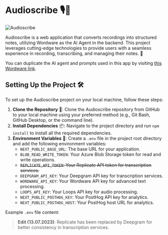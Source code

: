 # Audioscribe 🎙️📝

![Audioscribe](https://audioscribe.wordware.ai/social/og.png)

Audioscribe is a web application that converts recordings into structured notes, utilizing Wordware as the AI Agent in the backend. This project leverages cutting-edge technologies to provide users with a seamless experience in recording, transcribing, and managing their notes. 🚀

You can duplicate the AI agent and prompts used in this app by visiting [this Wordware link](https://app.wordware.ai/r/a80ab6d8-c7a3-4eee-aaab-10d89cfe53db).

## Setting Up the Project 🛠️

To set up the Audioscribe project on your local machine, follow these steps:

1. **Clone the Repository** 📂: Clone the Audioscribe repository from GitHub to your local machine using your preferred method (e.g., Git Bash, GitHub Desktop, or the command line).
2. **Install Dependencies** 📦: Navigate to the project directory and run `npm install` to install all the required dependencies.
3. **Environment Variables** 🔐: Create a `.env` file in the project root directory and add the following environment variables:
   - `NEXT_PUBLIC_BASE_URL`: The base URL for your application.
   - `BLOB_READ_WRITE_TOKEN`: Your Azure Blob Storage token for read and write operations.
   - ~~`REPLICATE_API_TOKEN`: Your Replicate API token for transcription services.~~
   - `DEEPGRAM_API_KEY`: Your Deepgram API key for transcription services.
   - `WORDWARE_API_KEY`: Your Wordware API key for advanced text processing.
   - `LOOPS_API_KEY`: Your Loops API key for audio processing.
   - `NEXT_PUBLIC_POSTHOG_KEY`: Your PostHog API key for analytics.
   - `NEXT_PUBLIC_POSTHOG_HOST`: Your PostHog host URL for analytics.

Example `.env` file content:

> **Edit (13.07.2023)**: Replicate has been replaced by Deepgram for better consistency in transcription services.
